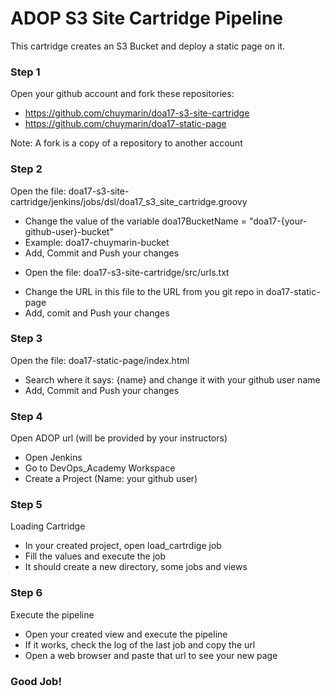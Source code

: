 # ADOP S3 Site Cartridge Pipeline

This cartridge creates an S3 Bucket and deploy a static page on it.

### Step 1
Open your github account and fork these repositories:
- https://github.com/chuymarin/doa17-s3-site-cartridge
- https://github.com/chuymarin/doa17-static-page

Note: A fork is a copy of a repository to another account

### Step 2
Open the file: doa17-s3-site-cartridge/jenkins/jobs/dsl/doa17_s3_site_cartridge.groovy
- Change the value of the variable doa17BucketName = "doa17-{your-github-user}-bucket"
- Example: doa17-chuymarin-bucket
- Add, Commit and Push your changes

* Open the file: doa17-s3-site-cartridge/src/urls.txt
- Change the URL in this file to the URL from you git repo in doa17-static-page
- Add, comit and Push your changes

### Step 3
Open the file: doa17-static-page/index.html
- Search where it says: {name} and change it with your github user name
- Add, Commit and Push your changes


### Step 4
Open ADOP url (will be provided by your instructors)
- Open Jenkins
- Go to DevOps_Academy Workspace
- Create a Project (Name: your github user)


### Step 5
Loading Cartridge
- In your created project, open load_cartrdige job
- Fill the values and execute the job
- It should create a new directory, some jobs and views

### Step 6
Execute the pipeline
- Open your created view and execute the pipeline
- If it works, check the log of the last job and copy the url
- Open a web browser and paste that url to see your new page

### Good Job!


